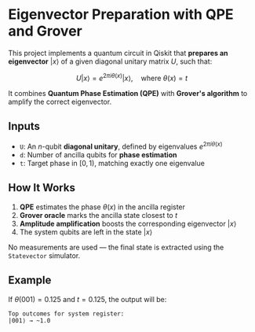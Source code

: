 
# Eigenvector Preparation with QPE and Grover

This project implements a quantum circuit in Qiskit that **prepares an eigenvector** $|x\rangle$ of a given diagonal unitary matrix $U$, such that:

$$
U|x\rangle = e^{2\pi i \theta(x)} |x\rangle,
\quad \text{where } \theta(x) = t
$$

It combines **Quantum Phase Estimation (QPE)** with **Grover's algorithm** to amplify the correct eigenvector.


## Inputs

* `U`: An $n$-qubit **diagonal unitary**, defined by eigenvalues $e^{2\pi i \theta(x)}$
* `d`: Number of ancilla qubits for **phase estimation**
* `t`: Target phase in $[0, 1)$, matching exactly one eigenvalue



## How It Works

1. **QPE** estimates the phase $\theta(x)$ in the ancilla register
2. **Grover oracle** marks the ancilla state closest to $t$
3. **Amplitude amplification** boosts the corresponding eigenvector $|x\rangle$
4. The system qubits are left in the state $|x\rangle$

No measurements are used — the final state is extracted using the `Statevector` simulator.


## Example

If $\theta(001) = 0.125$ and $t = 0.125$, the output will be:

```
Top outcomes for system register:
|001⟩ → ~1.0
```
